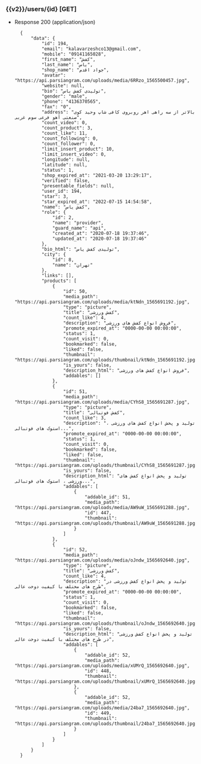### {{v2}}/users/{id} [GET]
        
+ Response 200 (application/json)

        {
            "data": {
                "id": 194,
                "email": "kalavarzeshco13@gmail.com",
                "mobile": "09141165028",
                "first_name": "کفش",
                "last_name": "یاس",
                "shop_name": "جواد اقدم",
                "avatar": "https://api.parsiangram.com/uploads/media/6RRzo_1565500457.jpg",
                "website": null,
                "bio": "تولیدی کفش یاس",
                "gender": "male",
                "phone": "4136370565",
                "fax": "0",
                "address": "بالاتر از سه راهی اهر روبروی کافی شاپ وحید کوی صنعتی آهو فرعی سوم غربی",
                "count_video": 0,
                "count_product": 3,
                "count_like": 11,
                "count_following": 0,
                "count_follower": 0,
                "limit_insert_product": 10,
                "limit_insert_video": 0,
                "longitude": null,
                "latitude": null,
                "status": 1,
                "shop_expired_at": "2021-03-20 13:29:17",
                "verified": false,
                "presentable_fields": null,
                "user_id": 194,
                "star": 3,
                "star_expired_at": "2022-07-15 14:54:58",
                "name": "کفش یاس",
                "role": {
                    "id": 2,
                    "name": "provider",
                    "guard_name": "api",
                    "created_at": "2020-07-18 19:37:46",
                    "updated_at": "2020-07-18 19:37:46"
                },
                "bio_html": "تولیدی کفش یاس",
                "city": {
                    "id": 8,
                    "name": "تهران"
                },
                "links": [],
                "products": [
                    {
                        "id": 50,
                        "media_path": "https://api.parsiangram.com/uploads/media/ktNdn_1565691192.jpg",
                        "type": "picture",
                        "title": "کفش ورزشی",
                        "count_like": 4,
                        "description": "فروش انواع کفش های ورزشی",
                        "promote_expired_at": "0000-00-00 00:00:00",
                        "status": 1,
                        "count_visit": 0,
                        "bookmarked": false,
                        "liked": false,
                        "thumbnail": "https://api.parsiangram.com/uploads/thumbnail/ktNdn_1565691192.jpg",
                        "is_yours": false,
                        "description_html": "فروش انواع کفش های ورزشی",
                        "addables": []
                    },
                    {
                        "id": 51,
                        "media_path": "https://api.parsiangram.com/uploads/media/CYhS8_1565691287.jpg",
                        "type": "picture",
                        "title": "کفش فوتبالی",
                        "count_like": 3,
                        "description": "تولید و پخش انواع کفش های ورزشی ، استوک های فوتبالی...",
                        "promote_expired_at": "0000-00-00 00:00:00",
                        "status": 1,
                        "count_visit": 0,
                        "bookmarked": false,
                        "liked": false,
                        "thumbnail": "https://api.parsiangram.com/uploads/thumbnail/CYhS8_1565691287.jpg",
                        "is_yours": false,
                        "description_html": "تولید و پخش انواع کفش های ورزشی ، استوک های فوتبالی...",
                        "addables": [
                            {
                                "addable_id": 51,
                                "media_path": "https://api.parsiangram.com/uploads/media/AW9uW_1565691288.jpg",
                                "id": 447,
                                "thumbnail": "https://api.parsiangram.com/uploads/thumbnail/AW9uW_1565691288.jpg"
                            }
                        ]
                    },
                    {
                        "id": 52,
                        "media_path": "https://api.parsiangram.com/uploads/media/oJndw_1565692640.jpg",
                        "type": "picture",
                        "title": "کفش ورزشی",
                        "count_like": 4,
                        "description": "تولید و پخش انواع کفش ورزشی در طرح های مختلف با کیفیت دوخت عالی",
                        "promote_expired_at": "0000-00-00 00:00:00",
                        "status": 1,
                        "count_visit": 0,
                        "bookmarked": false,
                        "liked": false,
                        "thumbnail": "https://api.parsiangram.com/uploads/thumbnail/oJndw_1565692640.jpg",
                        "is_yours": false,
                        "description_html": "تولید و پخش انواع کفش ورزشی در طرح های مختلف با کیفیت دوخت عالی",
                        "addables": [
                            {
                                "addable_id": 52,
                                "media_path": "https://api.parsiangram.com/uploads/media/xUMrQ_1565692640.jpg",
                                "id": 448,
                                "thumbnail": "https://api.parsiangram.com/uploads/thumbnail/xUMrQ_1565692640.jpg"
                            },
                            {
                                "addable_id": 52,
                                "media_path": "https://api.parsiangram.com/uploads/media/24ba7_1565692640.jpg",
                                "id": 449,
                                "thumbnail": "https://api.parsiangram.com/uploads/thumbnail/24ba7_1565692640.jpg"
                            }
                        ]
                    }
                ]
            }
        }
